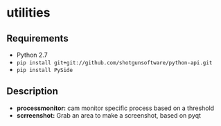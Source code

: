 # utilities

## Requirements

* Python 2.7
* `pip install git+git://github.com/shotgunsoftware/python-api.git`
* `pip install PySide`

## Description
* **processmonitor:** cam monitor specific process based on a threshold
* **scrreenshot:** Grab an area to make a screenshot, based on pyqt
